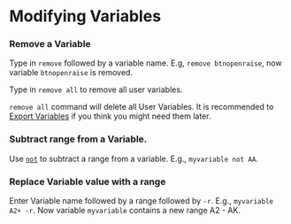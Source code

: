 # Modifying Variables

### Remove a Variable 

Type in <code>remove</code> followed by a variable name. E.g, <code>remove btnopenraise</code>, now variable <code>btnopenraise</code> is removed.</br>

Type in <code>remove all</code> to remove all user variables. 

<div class="warning custom-block">
<p>

<code>remove all</code> command will delete all User Variables. It is recommended to [Export Variables](/uservariables/importexport) if you think you might need them later. 
 
</p>
</div>

### Subtract range from a Variable.

Use [<code>not</code>](/range/not) to subtract a range from a variable. E.g., <code>myvariable not AA</code>.

### Replace Variable value with a range

Enter Variable name followed by a range followed by <code>-r</code>. E.g., <code>myvariable A2+ -r</code>. Now variable <code>myvariable</code> contains a new range A2 - AK.